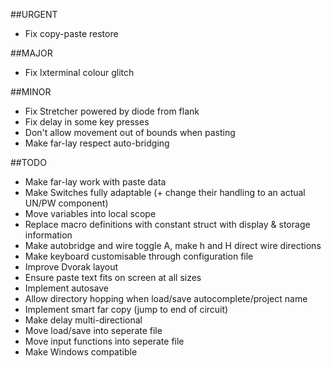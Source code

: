 ##URGENT
* Fix copy-paste restore

##MAJOR
* Fix lxterminal colour glitch

##MINOR
* Fix Stretcher powered by diode from flank
* Fix delay in some key presses
* Don't allow movement out of bounds when pasting
* Make far-lay respect auto-bridging

##TODO
* Make far-lay work with paste data
* Make Switches fully adaptable (+ change their handling to an actual UN/PW component)
* Move variables into local scope
* Replace macro definitions with constant struct with display & storage information
* Make autobridge and wire toggle A, make h and H direct wire directions
* Make keyboard customisable through configuration file
* Improve Dvorak layout
* Ensure paste text fits on screen at all sizes
* Implement autosave
* Allow directory hopping when load/save autocomplete/project name
* Implement smart far copy (jump to end of circuit)
* Make delay multi-directional
* Move load/save into seperate file
* Move input functions into seperate file
* Make Windows compatible
